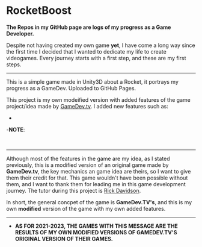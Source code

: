 # RocketBoost

**The Repos in my GitHub page are logs of my progress as a Game Developer.** 

Despite not having created my own game **yet**, I have come a long way since the first time I decided that I wanted to dedicate my life to create videogames. Every journey starts with a first step, and these are my first steps.

-------------------------------------------------------------------------------------------------------

This is a simple game made in Unity3D about a Rocket, it portrays my progress as a GameDev. Uploaded to GitHub Pages.

This project is my own modeified version with added features of the game project/idea made by [GameDev.tv](https://www.gamedev.tv/). I added new features such as:

-

-**NOTE**:

‏‏‎ ‎


-------------------------------------------------------------------------------------------------------

Although most of the features in the game are my idea, as I stated previously, this is a modified version of an original game made by **GameDev.tv**, the key mechanics an game idea are theirs, so I want to give them their credit for that. This game wouldn't have been possible without them, and I want to thank them for leading me in this game development journey. The tutor during this project is [Rick Davidson](https://www.linkedin.com/in/davidsonrick/).

In short, the general concpet of the game is **GameDev.TV's**, and this is my own **modified** version of the game with my own added features.

-------------------------------------------------------------------------------------------------------

- **AS FOR 2021-2023, THE GAMES WITH THIS MESSAGE ARE THE RESULTS OF MY OWN MODIFIED VERSIONS OF GAMEDEV.TV'S ORIGINAL VERSION OF THEIR GAMES.**
